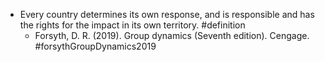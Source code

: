 - Every country determines its own response, and is responsible and has the rights for the impact in its own territory. #definition
	- Forsyth, D. R. (2019). Group dynamics (Seventh edition). Cengage. #forsythGroupDynamics2019